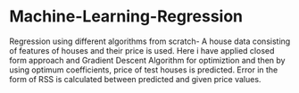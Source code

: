 # Machine-Learning-Regression
Regression using different algorithms from scratch- A house data consisting of features of houses and their price is used.
Here i have applied closed form approach and Gradient Descent Algorithm for optimiztion and then by using optimum coefficients,
price of test houses is predicted.
Error in the form of RSS is calculated between predicted and given price values.
